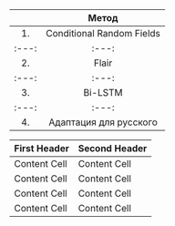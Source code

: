 |  | Метод | 
| :---: | :---: | 
| 1. | Conditional Random Fields | 
| :---: | :---: | 
| 2. | Flair | 
| :---: | :---: | 
| 3. | Bi-LSTM | 
| :---: | :---: | 
| 4. | Адаптация для русского | 


| First Header  | Second Header |
| ------------- | ------------- |
| Content Cell  | Content Cell  |
| Content Cell  | Content Cell  |
| Content Cell  | Content Cell  |
| Content Cell  | Content Cell  |
